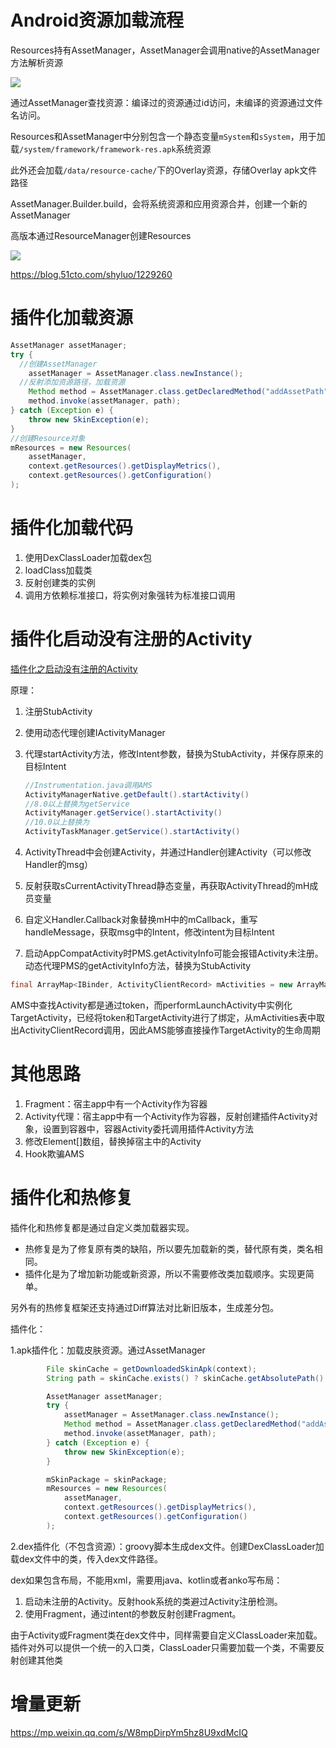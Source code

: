 # Android资源加载流程

Resources持有AssetManager，AssetManager会调用native的AssetManager方法解析资源

![](插件化/AssetManager类图.png)

通过AssetManager查找资源：编译过的资源通过id访问，未编译的资源通过文件名访问。

Resources和AssetManager中分别包含一个静态变量`mSystem`和`sSystem`，用于加载`/system/framework/framework-res.apk`系统资源

此外还会加载`/data/resource-cache/`下的Overlay资源，存储Overlay apk文件路径

AssetManager.Builder.build，会将系统资源和应用资源合并，创建一个新的AssetManager

高版本通过ResourceManager创建Resources

![](插件化/资源加载流程.png)



https://blog.51cto.com/shyluo/1229260

# 插件化加载资源

```java
AssetManager assetManager;
try {
  //创建AssetManager
    assetManager = AssetManager.class.newInstance();
  //反射添加资源路径，加载资源
    Method method = AssetManager.class.getDeclaredMethod("addAssetPath", String.class);
    method.invoke(assetManager, path);
} catch (Exception e) {
    throw new SkinException(e);
}
//创建Resource对象
mResources = new Resources(
    assetManager,
    context.getResources().getDisplayMetrics(),
    context.getResources().getConfiguration()
);
```



# 插件化加载代码

1. 使用DexClassLoader加载dex包
2. loadClass加载类
3. 反射创建类的实例
4. 调用方依赖标准接口，将实例对象强转为标准接口调用

# 插件化启动没有注册的Activity

[插件化之启动没有注册的Activity](https://blog.islinjw.cn/2018/10/25/%E6%8F%92%E4%BB%B6%E5%8C%96%E4%B9%8B%E5%90%AF%E5%8A%A8%E6%B2%A1%E6%9C%89%E6%B3%A8%E5%86%8C%E7%9A%84Activity/)

原理：

1. 注册StubActivity

2. 使用动态代理创建IActivityManager

3. 代理startActivity方法，修改Intent参数，替换为StubActivity，并保存原来的目标Intent

   ```java
   //Instrumentation.java调用AMS
   ActivityManagerNative.getDefault().startActivity()
   //8.0以上替换为getService
   ActivityManager.getService().startActivity()
   //10.0以上替换为
   ActivityTaskManager.getService().startActivity()
   ```

4. ActivityThread中会创建Activity，并通过Handler创建Activity（可以修改Handler的msg）

5. 反射获取sCurrentActivityThread静态变量，再获取ActivityThread的mH成员变量

6. 自定义Handler.Callback对象替换mH中的mCallback，重写handleMessage，获取msg中的Intent，修改intent为目标Intent

7. 启动AppCompatActivity时PMS.getActivityInfo可能会报错Activity未注册。动态代理PMS的getActivityInfo方法，替换为StubActivity

```java
final ArrayMap<IBinder, ActivityClientRecord> mActivities = new ArrayMap<>();
```

AMS中查找Activity都是通过token，而performLaunchActivity中实例化TargetActivity，已经将token和TargetActivity进行了绑定，从mActivities表中取出ActivityClientRecord调用，因此AMS能够直接操作TargetActivity的生命周期

# 其他思路

1. Fragment：宿主app中有一个Activity作为容器
2. Activity代理：宿主app中有一个Activity作为容器，反射创建插件Activity对象，设置到容器中，容器Activity委托调用插件Activity方法
3. 修改Element[]数组，替换掉宿主中的Activity
4. Hook欺骗AMS

# 插件化和热修复

插件化和热修复都是通过自定义类加载器实现。

* 热修复是为了修复原有类的缺陷，所以要先加载新的类，替代原有类，类名相同。
* 插件化是为了增加新功能或新资源，所以不需要修改类加载顺序。实现更简单。

另外有的热修复框架还支持通过Diff算法对比新旧版本，生成差分包。



插件化：

1.apk插件化：加载皮肤资源。通过AssetManager

```java
		File skinCache = getDownloadedSkinApk(context);
        String path = skinCache.exists() ? skinCache.getAbsolutePath() : skinApkPath;

        AssetManager assetManager;
        try {
            assetManager = AssetManager.class.newInstance();
            Method method = AssetManager.class.getDeclaredMethod("addAssetPath", String.class);
            method.invoke(assetManager, path);
        } catch (Exception e) {
            throw new SkinException(e);
        }

        mSkinPackage = skinPackage;
        mResources = new Resources(
            assetManager,
            context.getResources().getDisplayMetrics(),
            context.getResources().getConfiguration()
        );
```

2.dex插件化（不包含资源）：groovy脚本生成dex文件。创建DexClassLoader加载dex文件中的类，传入dex文件路径。

dex如果包含布局，不能用xml，需要用java、kotlin或者anko写布局：

1. 启动未注册的Activity。反射hook系统的类避过Activity注册检测。
2. 使用Fragment，通过intent的参数反射创建Fragment。

由于Activity或Fragment类在dex文件中，同样需要自定义ClassLoader来加载。插件对外可以提供一个统一的入口类，ClassLoader只需要加载一个类，不需要反射创建其他类

# 增量更新

https://mp.weixin.qq.com/s/W8mpDirpYm5hz8U9xdMcIQ
